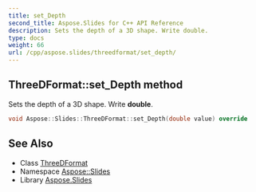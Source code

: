 ```yaml
---
title: set_Depth
second_title: Aspose.Slides for C++ API Reference
description: Sets the depth of a 3D shape. Write double.
type: docs
weight: 66
url: /cpp/aspose.slides/threedformat/set_depth/
---
```

## ThreeDFormat::set_Depth method


Sets the depth of a 3D shape. Write **double**.

```cpp
void Aspose::Slides::ThreeDFormat::set_Depth(double value) override
```

## See Also

* Class [ThreeDFormat](../)
* Namespace [Aspose::Slides](../../)
* Library [Aspose.Slides](../../../)
